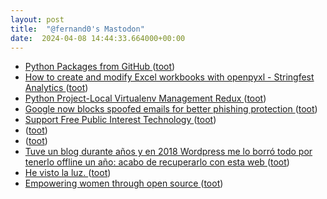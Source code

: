 ```yaml
---
layout: post
title:  "@fernand0's Mastodon"
date:  2024-04-08 14:44:33.664000+00:00
---
```

*  [Python Packages from GitHub ](https://datawookie.dev/blog/2024/03/python-packages-from-github) ([toot](https://mastodon.social/@fernand0/112236132674022967))
*  [How to create and modify Excel workbooks with openpyxl - Stringfest Analytics ](https://stringfestanalytics.com/how-to-create-and-modify-excel-workbooks-with-openpyxl) ([toot](https://mastodon.social/@fernand0/112235359213388733))
*  [Python Project-Local Virtualenv Management Redux ](https://hynek.me/articles/python-virtualenv-redux) ([toot](https://mastodon.social/@fernand0/112235166726755196))
*  [Google now blocks spoofed emails for better phishing protection ](https://www.bleepingcomputer.com/news/google/google-now-blocks-spoofed-emails-for-better-phishing-protection) ([toot](https://mastodon.social/@fernand0/112234936666634615))
*  [Support Free Public Interest Technology ](https://supporters.eff.org/donate/support-work-on-certbot--cn) ([toot](https://mastodon.social/@fernand0/112234666980013338))
*  [ ](https://ieji.de/@GatOscuro) ([toot](https://mastodon.social/@fernand0/112234396740767746))
*  [ ](https://mastodon.social/users/fernand0/statuses/112234396118318506/activity) ([toot](https://mastodon.social/users/fernand0/statuses/112234396118318506/activity))
*  [Tuve un blog durante años y en 2018 Wordpress me lo borró todo por tenerlo offline un año: acabo de recuperarlo con esta web ](https://www.genbeta.com/a-fondo/tuve-blog-durante-anos-2018-wordpress-me-borro-todo-tenerlo-offline-ano-acabo-recuperarlo-esta-we) ([toot](https://mastodon.social/@fernand0/112233090579517471))
*  [He visto la luz. ](https://avecesunafoto.wordpress.com/2024/04/07/he-visto-la-luz-28) ([toot](https://mastodon.social/@fernand0/112232984181453676))
*  [Empowering women through open source ](https://github.blog/2024-03-28-empowering-women-through-open-source) ([toot](https://mastodon.social/@fernand0/112231168058809723))

